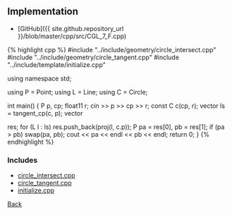 ## Implementation

- [GitHub]({{ site.github.repository_url }}/blob/master/cpp/src/CGL_7_F.cpp)

{% highlight cpp %}
#include "../include/geometry/circle_intersect.cpp"
#include "../include/geometry/circle_tangent.cpp"
#include "../include/template/initialize.cpp"

using namespace std;

using P = Point<float11>;
using L = Line<float11>;
using C = Circle<float11>;

int main() {
  P p, cp;
  float11 r;
  cin >> p >> cp >> r;
  const C c(cp, r);
  vector<L> ls = tangent_cp(c, p);
  vector<P> res;
  for (L l : ls) res.push_back(proj(l, c.p));
  P pa = res[0], pb = res[1];
  if (pa > pb) swap(pa, pb);
  cout << pa << endl << pb << endl;
  return 0;
}
{% endhighlight %}

### Includes

- [circle_intersect.cpp](../include/geometry/circle_intersect)
- [circle_tangent.cpp](../include/geometry/circle_tangent)
- [initialize.cpp](../include/template/initialize)

[Back](..)
